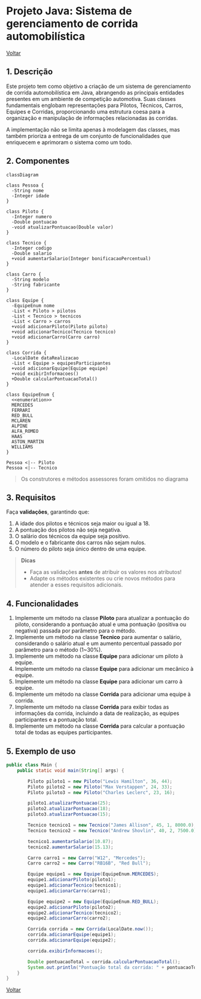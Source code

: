 # Projeto Java: Sistema de gerenciamento de corrida automobilística

[Voltar](../../README.md)

## 1. Descrição

Este projeto tem como objetivo a criação de um sistema de gerenciamento de corrida automobilística em Java, abrangendo as principais entidades presentes em um ambiente de competição automotiva. Suas classes fundamentais englobam representações para Pilotos, Técnicos, Carros, Equipes e Corridas, proporcionando uma estrutura coesa para a organização e manipulação de informações relacionadas às corridas.

A implementação não se limita apenas à modelagem das classes, mas também prioriza a entrega de um conjunto de funcionalidades que enriquecem e aprimoram o sistema como um todo.

## 2. Componentes

```mermaid
classDiagram

class Pessoa {
  -String nome
  -Integer idade
}

class Piloto {
  -Integer numero
  -Double pontuacao
  -void atualizarPontuacao(Double valor)
}

class Tecnico {
  -Integer codigo
  -Double salario
  +void aumentarSalario(Integer bonificacaoPercentual)
}

class Carro {
  -String modelo
  -String fabricante
}

class Equipe {
  -EquipeEnum nome
  -List < Piloto > pilotos
  -List < Tecnico > tecnicos
  -List < Carro > carros
  +void adicionarPiloto(Piloto piloto)
  +void adicionarTecnico(Tecnico tecnico)
  +void adicionarCarro(Carro carro)
}

class Corrida {
  -LocalDate dataRealizacao
  -List < Equipe > equipesParticipantes
  +void adicionarEquipe(Equipe equipe)
  +void exibirInformacoes()
  +Double calcularPontuacaoTotal()
}

class EquipeEnum {
  <<enumeration>>
  MERCEDES
  FERRARI
  RED_BULL
  MCLAREN
  ALPINE
  ALFA_ROMEO
  HAAS
  ASTON_MARTIN
  WILLIAMS
}

Pessoa <|-- Piloto
Pessoa <|-- Tecnico
```

> Os construtores e métodos assessores foram omitidos no diagrama

## 3. Requisitos

Faça **validações**, garantindo que:

1. A idade dos pilotos e técnicos seja maior ou igual a 18.
1. A pontuação dos pilotos não seja negativa.
1. O salário dos técnicos da equipe seja positivo.
1. O modelo e o fabricante dos carros não sejam nulos.
1. O número do piloto seja único dentro de uma equipe.

> **Dicas**
>
> - Faça as validações **antes** de atribuir os valores nos atributos!
> - Adapte os métodos existentes ou crie novos métodos para atender a esses requisitos adicionais.

## 4. Funcionalidades

1. Implemente um método na classe **Piloto** para atualizar a pontuação do piloto, considerando a pontuação atual e uma pontuação (positiva ou negativa) passada por parâmetro para o método.
1. Implemente um método na classe **Tecnico** para aumentar o salário, considerando o salário atual e um aumento percentual passado por parâmetro para o método (1~30%).
1. Implemente um método na classe **Equipe** para adicionar um piloto à equipe.
1. Implemente um método na classe **Equipe** para adicionar um mecânico à equipe.
1. Implemente um método na classe **Equipe** para adicionar um carro à equipe.
1. Implemente um método na classe **Corrida** para adicionar uma equipe à corrida.
1. Implemente um método na classe **Corrida** para exibir todas as informações da corrida, incluindo a data de realização, as equipes participantes e a pontuação total.
1. Implemente um método na classe **Corrida** para calcular a pontuação total de todas as equipes participantes.

## 5. Exemplo de uso

```java
public class Main {
    public static void main(String[] args) {

        Piloto piloto1 = new Piloto("Lewis Hamilton", 36, 44);
        Piloto piloto2 = new Piloto("Max Verstappen", 24, 33);
        Piloto piloto3 = new Piloto("Charles Leclerc", 23, 16);

        piloto1.atualizarPontuacao(25);
        piloto2.atualizarPontuacao(18);
        piloto3.atualizarPontuacao(15);

        Tecnico tecnico1 = new Tecnico("James Allison", 45, 1, 8000.0);
        Tecnico tecnico2 = new Tecnico("Andrew Shovlin", 40, 2, 7500.0);

        tecnico1.aumentarSalario(10.87);
        tecnico2.aumentarSalario(15.13);

        Carro carro1 = new Carro("W12", "Mercedes");
        Carro carro2 = new Carro("RB16B", "Red Bull");

        Equipe equipe1 = new Equipe(EquipeEnum.MERCEDES);
        equipe1.adicionarPiloto(piloto1);
        equipe1.adicionarTecnico(tecnico1);
        equipe1.adicionarCarro(carro1);

        Equipe equipe2 = new Equipe(EquipeEnum.RED_BULL);
        equipe2.adicionarPiloto(piloto2);
        equipe2.adicionarTecnico(tecnico2);
        equipe2.adicionarCarro(carro2);

        Corrida corrida = new Corrida(LocalDate.now());
        corrida.adicionarEquipe(equipe1);
        corrida.adicionarEquipe(equipe2);

        corrida.exibirInformacoes();

        Double pontuacaoTotal = corrida.calcularPontuacaoTotal();
        System.out.println("Pontuação total da corrida: " + pontuacaoTotal);
    }
}
```

[Voltar](../../README.md)
